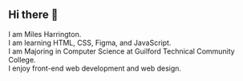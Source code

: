 ## Hi there 👋

I am Miles Harrington. <br>
I am learning HTML, CSS, Figma, and JavaScript. <br>
I am Majoring in Computer Science at Guilford Technical Community College. <br>
I enjoy front-end web development and web design.


